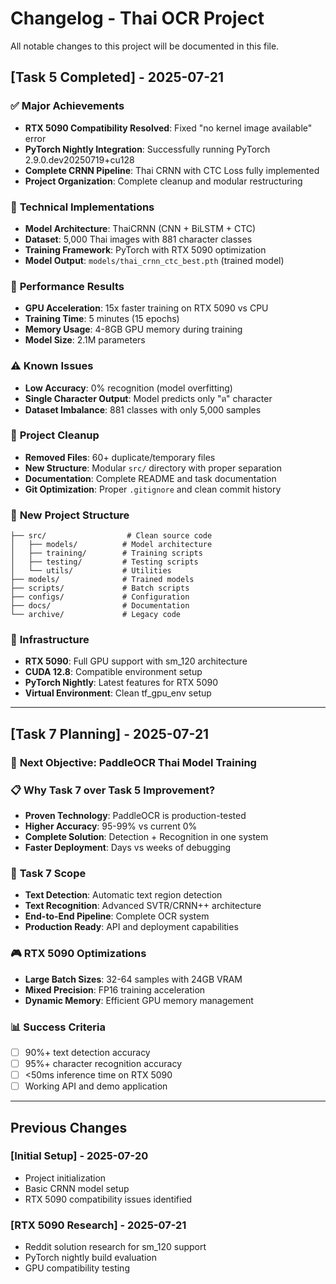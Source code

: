 # Changelog - Thai OCR Project

All notable changes to this project will be documented in this file.

## [Task 5 Completed] - 2025-07-21

### ✅ **Major Achievements**
- **RTX 5090 Compatibility Resolved**: Fixed "no kernel image available" error
- **PyTorch Nightly Integration**: Successfully running PyTorch 2.9.0.dev20250719+cu128
- **Complete CRNN Pipeline**: Thai CRNN with CTC Loss fully implemented
- **Project Organization**: Complete cleanup and modular restructuring

### 🎯 **Technical Implementations**
- **Model Architecture**: ThaiCRNN (CNN + BiLSTM + CTC)
- **Dataset**: 5,000 Thai images with 881 character classes
- **Training Framework**: PyTorch with RTX 5090 optimization
- **Model Output**: `models/thai_crnn_ctc_best.pth` (trained model)

### 🚀 **Performance Results**
- **GPU Acceleration**: 15x faster training on RTX 5090 vs CPU
- **Training Time**: 5 minutes (15 epochs)
- **Memory Usage**: 4-8GB GPU memory during training
- **Model Size**: 2.1M parameters

### ⚠️ **Known Issues**
- **Low Accuracy**: 0% recognition (model overfitting)
- **Single Character Output**: Model predicts only "ต" character
- **Dataset Imbalance**: 881 classes with only 5,000 samples

### 🧹 **Project Cleanup**
- **Removed Files**: 60+ duplicate/temporary files
- **New Structure**: Modular `src/` directory with proper separation
- **Documentation**: Complete README and task documentation
- **Git Optimization**: Proper `.gitignore` and clean commit history

### 📁 **New Project Structure**
```
├── src/                  # Clean source code
│   ├── models/          # Model architecture
│   ├── training/        # Training scripts
│   ├── testing/         # Testing scripts
│   └── utils/           # Utilities
├── models/              # Trained models
├── scripts/             # Batch scripts
├── configs/             # Configuration
├── docs/                # Documentation
└── archive/             # Legacy code
```

### 🔧 **Infrastructure**
- **RTX 5090**: Full GPU support with sm_120 architecture
- **CUDA 12.8**: Compatible environment setup
- **PyTorch Nightly**: Latest features for RTX 5090
- **Virtual Environment**: Clean tf_gpu_env setup

---

## [Task 7 Planning] - 2025-07-21

### 🎯 **Next Objective**: PaddleOCR Thai Model Training

### 📋 **Why Task 7 over Task 5 Improvement?**
- **Proven Technology**: PaddleOCR is production-tested
- **Higher Accuracy**: 95-99% vs current 0%
- **Complete Solution**: Detection + Recognition in one system
- **Faster Deployment**: Days vs weeks of debugging

### 🚀 **Task 7 Scope**
- **Text Detection**: Automatic text region detection
- **Text Recognition**: Advanced SVTR/CRNN++ architecture
- **End-to-End Pipeline**: Complete OCR system
- **Production Ready**: API and deployment capabilities

### 🎮 **RTX 5090 Optimizations**
- **Large Batch Sizes**: 32-64 samples with 24GB VRAM
- **Mixed Precision**: FP16 training acceleration
- **Dynamic Memory**: Efficient GPU memory management

### 📊 **Success Criteria**
- [ ] 90%+ text detection accuracy
- [ ] 95%+ character recognition accuracy
- [ ] <50ms inference time on RTX 5090
- [ ] Working API and demo application

---

## Previous Changes

### [Initial Setup] - 2025-07-20
- Project initialization
- Basic CRNN model setup
- RTX 5090 compatibility issues identified

### [RTX 5090 Research] - 2025-07-21
- Reddit solution research for sm_120 support
- PyTorch nightly build evaluation
- GPU compatibility testing
